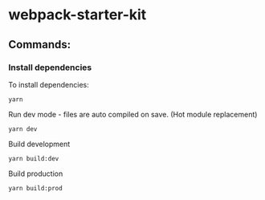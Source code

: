 # webpack-starter-kit

## Commands:

### Install dependencies

To install dependencies:

```
yarn
```

Run dev mode - files are auto compiled on save. (Hot module replacement)

```
yarn dev
```

Build development

```
yarn build:dev
```

Build production

```
yarn build:prod
```

